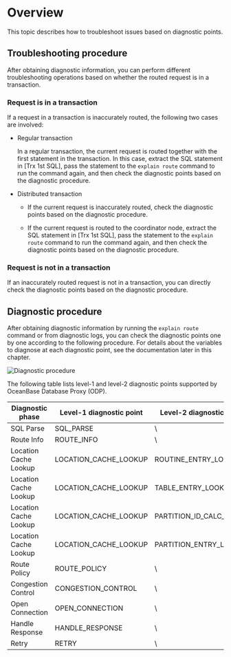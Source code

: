 # Overview

This topic describes how to troubleshoot issues based on diagnostic points.

## Troubleshooting procedure

After obtaining diagnostic information, you can perform different troubleshooting operations based on whether the routed request is in a transaction.

### Request is in a transaction

If a request in a transaction is inaccurately routed, the following two cases are involved:

* Regular transaction

   In a regular transaction, the current request is routed together with the first statement in the transaction. In this case, extract the SQL statement in [Trx 1st SQL], pass the statement to the `explain route` command to run the command again, and then check the diagnostic points based on the diagnostic procedure.

* Distributed transaction

  * If the current request is inaccurately routed, check the diagnostic points based on the diagnostic procedure.

  * If the current request is routed to the coordinator node, extract the SQL statement in [Trx 1st SQL], pass the statement to the `explain route` command to run the command again, and then check the diagnostic points based on the diagnostic procedure.

### Request is not in a transaction

If an inaccurately routed request is not in a transaction, you can directly check the diagnostic points based on the diagnostic procedure.

## Diagnostic procedure

After obtaining diagnostic information by running the `explain route` command or from diagnostic logs, you can check the diagnostic points one by one according to the following procedure. For details about the variables to diagnose at each diagnostic point, see the documentation later in this chapter.

![Diagnostic procedure](https://obbusiness-private.oss-cn-shanghai.aliyuncs.com/doc/img/odp/V4.2.1/en-US/400.routing-diagnosis/100.overview-of-diagnosis-point-troubleshooting-01.png)

The following table lists level-1 and level-2 diagnostic points supported by OceanBase Database Proxy (ODP).

| Diagnostic phase | Level-1 diagnostic point | Level-2 diagnostic point |
|-------------|--------------|-----------------|
| SQL Parse | SQL_PARSE | \ |
| Route Info | ROUTE_INFO | \ |
| Location Cache Lookup | LOCATION_CACHE_LOOKUP | ROUTINE_ENTRY_LOOKUP |
| Location Cache Lookup | LOCATION_CACHE_LOOKUP | TABLE_ENTRY_LOOKUP |
| Location Cache Lookup | LOCATION_CACHE_LOOKUP | PARTITION_ID_CALC_DONE |
| Location Cache Lookup | LOCATION_CACHE_LOOKUP | PARTITION_ENTRY_LOOKUP |
| Route Policy | ROUTE_POLICY | \ |
| Congestion Control | CONGESTION_CONTROL | \ |
| Open Connection | OPEN_CONNECTION | \ |
| Handle Response | HANDLE_RESPONSE | \ |
| Retry | RETRY | \ |
